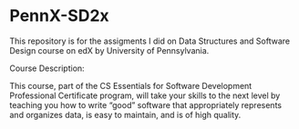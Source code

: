 # PennX-SD2x

This repository is for the assigments I did on Data Structures and Software Design course on edX by University of Pennsylvania.

Course Description:

This course, part of the CS Essentials for Software Development Professional Certificate program, will take your skills to the next level by teaching you how to write “good” software that appropriately represents and organizes data, is easy to maintain, and is of high quality.
